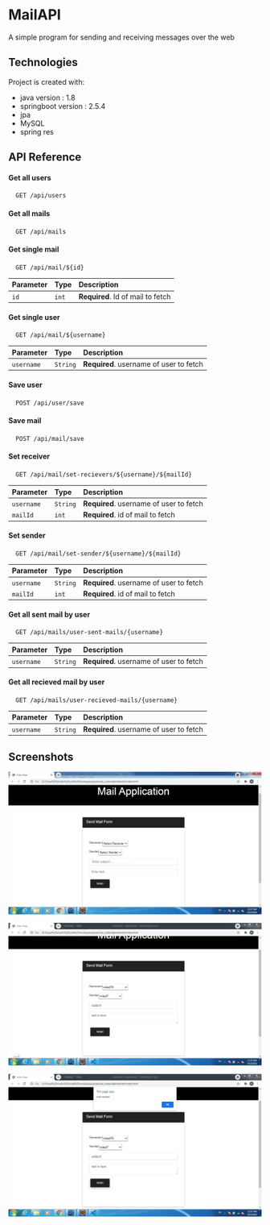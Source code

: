 # MailAPI

A simple program for sending and receiving messages over the web

## Technologies
Project is created with:

* java version : 1.8
* springboot version : 2.5.4
* jpa
* MySQL
* spring res

## API Reference

#### Get all users

```http
  GET /api/users
```

#### Get all mails

```http
  GET /api/mails
```

#### Get single mail

```http
  GET /api/mail/${id}
```

| Parameter | Type     | Description                       |
| :-------- | :------- | :-------------------------------- |
| `id`      | `int` | **Required**. Id of mail to fetch |

#### Get single user

```http
  GET /api/mail/${username}
```

| Parameter | Type     | Description                       |
| :-------- | :------- | :-------------------------------- |
| `username`      | `String` | **Required**. username of user to fetch |

#### Save user

```http
  POST /api/user/save
```

#### Save mail

```http
  POST /api/mail/save
```  

#### Set receiver

```http
  GET /api/mail/set-recievers/${username}/${mailId}
```

| Parameter | Type     | Description                       |
| :-------- | :------- | :-------------------------------- |
| `username`      | `String` | **Required**. username of user to fetch |
| `mailId`     | `int` | **Required**. id of mail to fetch |

#### Set sender

```http
  GET /api/mail/set-sender/${username}/${mailId}
```

| Parameter | Type     | Description                       |
| :-------- | :------- | :-------------------------------- |
| `username`      | `String` | **Required**. username of user to fetch |
| `mailId`     | `int` | **Required**. id of mail to fetch |

#### Get all sent mail by user

```http
  GET /api/mails/user-sent-mails/{username}
```

| Parameter | Type     | Description                       |
| :-------- | :------- | :-------------------------------- |
| `username`      | `String` | **Required**. username of user to fetch |

#### Get all recieved mail by user

```http
  GET /api/mails/user-recieved-mails/{username}
```

| Parameter | Type     | Description                       |
| :-------- | :------- | :-------------------------------- |
| `username`      | `String` | **Required**. username of user to fetch |

## Screenshots

![App Screenshot](https://github.com/miladarianfar/MailAPI/blob/main/dabirkhaneh/screenshots/Capture.PNG)

![App Screenshot](https://github.com/miladarianfar/MailAPI/blob/main/dabirkhaneh/screenshots/Capture2.PNG)

![App Screenshot](https://github.com/miladarianfar/MailAPI/blob/main/dabirkhaneh/screenshots/Capture3.PNG)
